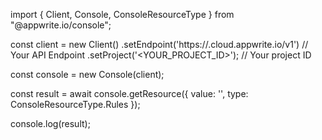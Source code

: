 import { Client, Console, ConsoleResourceType } from "@appwrite.io/console";

const client = new Client()
    .setEndpoint('https://<REGION>.cloud.appwrite.io/v1') // Your API Endpoint
    .setProject('<YOUR_PROJECT_ID>'); // Your project ID

const console = new Console(client);

const result = await console.getResource({
    value: '<VALUE>',
    type: ConsoleResourceType.Rules
});

console.log(result);
